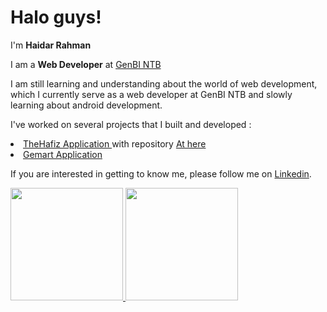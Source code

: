 # Halo guys!

I'm **Haidar Rahman**

I am a **Web Developer** at [GenBI NTB](https://www.instagram.com/genbi.ntb/)

I am still learning and understanding about the world of web development, which I currently serve as a web developer at GenBI NTB and slowly learning about android development.

I've worked on several projects that I built and developed : 
<li> <a href="http://thehafiz.my.id/"> TheHafiz Application </a> with repository <a href="https://github.com/haidarrahman30/HafizDev_TheHafiz-App/">At here</a></li>
<li> <a href="https://gemart.my.id/"> Gemart Application </a> </li>

If you are interested in getting to know me, please follow me on [Linkedin](https://www.linkedin.com/in/haidarrahman30/).

<p align="left">
<a href="https://github.com/haidarrahman30">
  <img height="180em" src="https://github-readme-stats-eight-theta.vercel.app/api?username=gilangadhan&show_icons=true&theme=algolia&include_all_commits=true&count_private=true"/>
  <img height="180em" src="https://github-readme-stats-eight-theta.vercel.app/api/top-langs/?username=gilangadhan&layout=compact&langs_count=8&theme=algolia"/>
</a>
</p>
